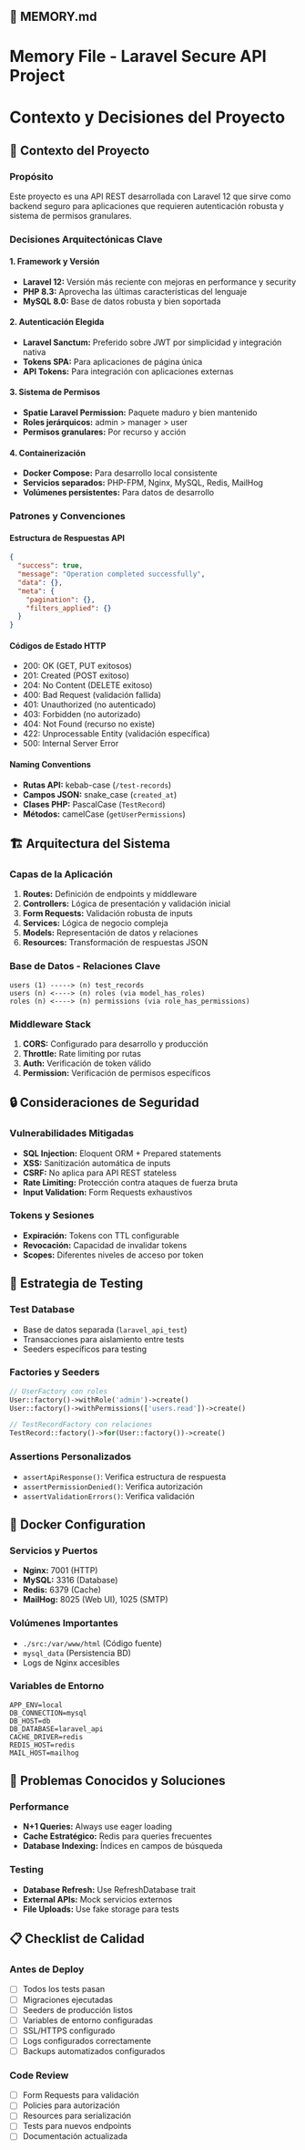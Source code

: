 ## 📁 MEMORY.md

# Memory File - Laravel Secure API Project
# Contexto y Decisiones del Proyecto

## 🧠 Contexto del Proyecto

### Propósito
Este proyecto es una API REST desarrollada con Laravel 12 que sirve como backend seguro para aplicaciones que requieren autenticación robusta y sistema de permisos granulares.

### Decisiones Arquitectónicas Clave

#### 1. Framework y Versión
- **Laravel 12:** Versión más reciente con mejoras en performance y security
- **PHP 8.3:** Aprovecha las últimas características del lenguaje
- **MySQL 8.0:** Base de datos robusta y bien soportada

#### 2. Autenticación Elegida
- **Laravel Sanctum:** Preferido sobre JWT por simplicidad y integración nativa
- **Tokens SPA:** Para aplicaciones de página única
- **API Tokens:** Para integración con aplicaciones externas

#### 3. Sistema de Permisos
- **Spatie Laravel Permission:** Paquete maduro y bien mantenido
- **Roles jerárquicos:** admin > manager > user
- **Permisos granulares:** Por recurso y acción

#### 4. Containerización
- **Docker Compose:** Para desarrollo local consistente
- **Servicios separados:** PHP-FPM, Nginx, MySQL, Redis, MailHog
- **Volúmenes persistentes:** Para datos de desarrollo

### Patrones y Convenciones

#### Estructura de Respuestas API
```json
{
  "success": true,
  "message": "Operation completed successfully",
  "data": {},
  "meta": {
    "pagination": {},
    "filters_applied": {}
  }
}
```

#### Códigos de Estado HTTP
- 200: OK (GET, PUT exitosos)
- 201: Created (POST exitoso)
- 204: No Content (DELETE exitoso)
- 400: Bad Request (validación fallida)
- 401: Unauthorized (no autenticado)
- 403: Forbidden (no autorizado)
- 404: Not Found (recurso no existe)
- 422: Unprocessable Entity (validación específica)
- 500: Internal Server Error

#### Naming Conventions
- **Rutas API:** kebab-case (`/test-records`)
- **Campos JSON:** snake_case (`created_at`)
- **Clases PHP:** PascalCase (`TestRecord`)
- **Métodos:** camelCase (`getUserPermissions`)

## 🏗️ Arquitectura del Sistema

### Capas de la Aplicación
1. **Routes:** Definición de endpoints y middleware
2. **Controllers:** Lógica de presentación y validación inicial  
3. **Form Requests:** Validación robusta de inputs
4. **Services:** Lógica de negocio compleja
5. **Models:** Representación de datos y relaciones
6. **Resources:** Transformación de respuestas JSON

### Base de Datos - Relaciones Clave
```
users (1) -----> (n) test_records
users (n) <----> (n) roles (via model_has_roles)
roles (n) <----> (n) permissions (via role_has_permissions)
```

### Middleware Stack
1. **CORS:** Configurado para desarrollo y producción
2. **Throttle:** Rate limiting por rutas
3. **Auth:** Verificación de token válido
4. **Permission:** Verificación de permisos específicos

## 🔒 Consideraciones de Seguridad

### Vulnerabilidades Mitigadas
- **SQL Injection:** Eloquent ORM + Prepared statements
- **XSS:** Sanitización automática de inputs
- **CSRF:** No aplica para API REST stateless
- **Rate Limiting:** Protección contra ataques de fuerza bruta
- **Input Validation:** Form Requests exhaustivos

### Tokens y Sesiones
- **Expiración:** Tokens con TTL configurable
- **Revocación:** Capacidad de invalidar tokens
- **Scopes:** Diferentes niveles de acceso por token

## 🧪 Estrategia de Testing

### Test Database
- Base de datos separada (`laravel_api_test`)
- Transacciones para aislamiento entre tests
- Seeders específicos para testing

### Factories y Seeders
```php
// UserFactory con roles
User::factory()->withRole('admin')->create()
User::factory()->withPermissions(['users.read'])->create()

// TestRecordFactory con relaciones
TestRecord::factory()->for(User::factory())->create()
```

### Assertions Personalizados
- `assertApiResponse()`: Verifica estructura de respuesta
- `assertPermissionDenied()`: Verifica autorización
- `assertValidationErrors()`: Verifica validación

## 🐳 Docker Configuration

### Servicios y Puertos
- **Nginx:** 7001 (HTTP)
- **MySQL:** 3316 (Database)
- **Redis:** 6379 (Cache)
- **MailHog:** 8025 (Web UI), 1025 (SMTP)

### Volúmenes Importantes
- `./src:/var/www/html` (Código fuente)
- `mysql_data` (Persistencia BD)
- Logs de Nginx accesibles

### Variables de Entorno
```env
APP_ENV=local
DB_CONNECTION=mysql
DB_HOST=db
DB_DATABASE=laravel_api
CACHE_DRIVER=redis
REDIS_HOST=redis
MAIL_HOST=mailhog
```

## 🚨 Problemas Conocidos y Soluciones

### Performance
- **N+1 Queries:** Always use eager loading
- **Cache Estratégico:** Redis para queries frecuentes
- **Database Indexing:** Índices en campos de búsqueda

### Testing
- **Database Refresh:** Use RefreshDatabase trait
- **External APIs:** Mock servicios externos
- **File Uploads:** Use fake storage para tests

## 📋 Checklist de Calidad

### Antes de Deploy
- [ ] Todos los tests pasan
- [ ] Migraciones ejecutadas
- [ ] Seeders de producción listos  
- [ ] Variables de entorno configuradas
- [ ] SSL/HTTPS configurado
- [ ] Logs configurados correctamente
- [ ] Backups automatizados configurados

### Code Review
- [ ] Form Requests para validación
- [ ] Policies para autorización
- [ ] Resources para serialización
- [ ] Tests para nuevos endpoints
- [ ] Documentación actualizada